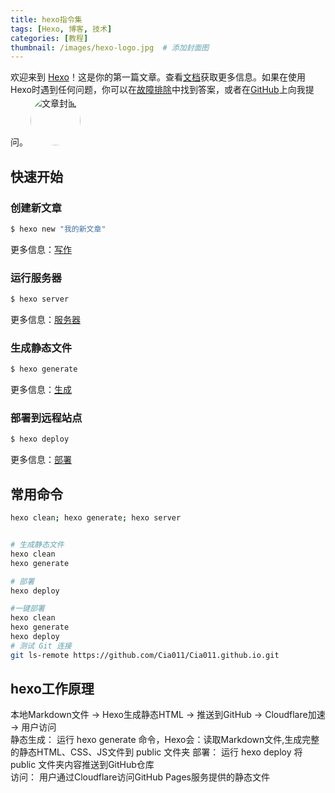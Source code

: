 ```yaml
---
title: hexo指令集
tags: [Hexo, 博客, 技术]
categories: [教程]
thumbnail: /images/hexo-logo.jpg  # 添加封面图
---
```

欢迎来到 [Hexo](https://hexo.io/)！这是你的第一篇文章。查看[文档](https://hexo.io/docs/)获取更多信息。如果在使用Hexo时遇到任何问题，你可以在[故障排除](https://hexo.io/docs/troubleshooting.html)中找到答案，或者在[GitHub](https://github.com/hexojs/hexo/issues)上向我提问。
<img src="![/images/tx2.jpg](https://img-blog.csdnimg.cn/direct/efd8105608be4a03ba9d1ef67ce41b6f.png?x-oss-process=image/resize,m_fixed,h_224,w_224)" alt="文章封面" width="80" height="80" style="border-radius: 50%; object-fit: cover;">
<!-- more -->

## 快速开始

### 创建新文章

```bash
$ hexo new "我的新文章"
```

更多信息：[写作](https://hexo.io/docs/writing.html)

### 运行服务器

```bash
$ hexo server
```

更多信息：[服务器](https://hexo.io/docs/server.html)

### 生成静态文件

```bash
$ hexo generate
```

更多信息：[生成](https://hexo.io/docs/generating.html)

### 部署到远程站点

```bash
$ hexo deploy
```

更多信息：[部署](https://hexo.io/docs/one-command-deployment.html)

## 常用命令
```bash
hexo clean; hexo generate; hexo server


# 生成静态文件
hexo clean
hexo generate

# 部署
hexo deploy

#一键部署
hexo clean
hexo generate
hexo deploy
# 测试 Git 连接
git ls-remote https://github.com/Cia011/Cia011.github.io.git
```


## hexo工作原理
本地Markdown文件 → Hexo生成静态HTML → 推送到GitHub → Cloudflare加速 → 用户访问  
静态生成： 运行 hexo generate 命令，Hexo会：读取Markdown文件,生成完整的静态HTML、CSS、JS文件到 public 文件夹
部署： 运行 hexo deploy 将 public 文件夹内容推送到GitHub仓库  
访问： 用户通过Cloudflare访问GitHub Pages服务提供的静态文件